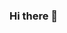 ### Hi there 👋

<!--
**Sylvia-WangXB/Sylvia-WangXB** is a ✨ _special_ ✨ repository because its `README.md` (this file) appears on your GitHub profile.

- I'm a postgraduate student at Chongqing University, and got my bachelor's degree at USTB.

- 🌱 I’m currently learning Robot Control, Mechanical Arm Control, AI and so on.

- 📫 How to reach me: 202313021059T@stu.edu.cn

-->
